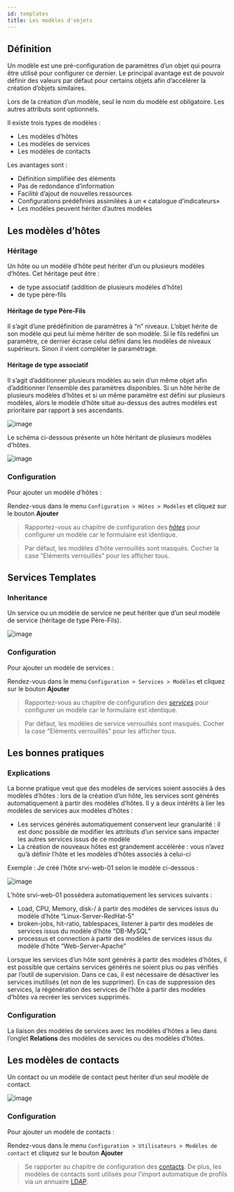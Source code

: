 ```yaml
---
id: templates
title: Les modèles d'objets
---
```


## Définition

Un modèle est une pré-configuration de paramètres d’un objet qui pourra être
utilisé pour configurer ce dernier. Le principal avantage est de pouvoir définir
des valeurs par défaut pour certains objets afin d’accélérer la création
d’objets similaires.

Lors de la création d’un modèle, seul le nom du modèle est obligatoire. Les
autres attributs sont optionnels.

Il existe trois types de modèles :

- Les modèles d’hôtes
- Les modèles de services
- Les modèles de contacts

Les avantages sont :

- Définition simplifiée des éléments
- Pas de redondance d’information
- Facilité d’ajout de nouvelles ressources
- Configurations prédéfinies assimilées à un « catalogue d’indicateurs»
- Les modèles peuvent hériter d’autres modèles

## Les modèles d’hôtes

### Héritage

Un hôte ou un modèle d’hôte peut hériter d’un ou plusieurs modèles d’hôtes. Cet
héritage peut être :

- de type associatif (addition de plusieurs modèles d’hôte)
- de type père-fils

#### Héritage de type Père-Fils

Il s’agit d’une prédéfinition de paramètres à “n” niveaux. L’objet hérite de son
modèle qui peut lui même hériter de son modèle. Si le fils redéfini un
paramètre, ce dernier écrase celui défini dans les modèles de niveaux
supérieurs. Sinon il vient compléter le paramétrage.

#### Héritage de type associatif

Il s’agit d’additionner plusieurs modèles au sein d’un même objet afin
d’additionner l’ensemble des paramètres disponibles. Si un hôte hérite de
plusieurs modèles d’hôtes et si un même paramètre est défini sur plusieurs
modèles, alors le modèle d’hôte situé au-dessus des autres modèles est
prioritaire par rapport à ses ascendants.

![image](../assets/configuration/09hostmodels.png)

Le schéma ci-dessous présente un hôte héritant de plusieurs modèles d’hôtes.

![image](../assets/configuration/09hostmodelsheritage.png)

### Configuration

Pour ajouter un modèle d’hôtes :

Rendez-vous dans le menu `Configuration > Hôtes > Modèles` et cliquez sur
le bouton **Ajouter**

> Rapportez-vous au chapitre de configuration des
> *[hôtes](basic-objects/hosts)* pour configurer un modèle car le
> formulaire est identique.

> Par défaut, les modèles d’hôte verrouillés sont masqués. Cocher la case
> “Eléments verrouillés” pour les afficher tous.

## Services Templates

### Inheritance

Un service ou un modèle de service ne peut hériter que d’un seul modèle de
service (héritage de type Père-Fils).

![image](../assets/configuration/09heritageservice.png)

### Configuration

Pour ajouter un modèle de services :

Rendez-vous dans le menu `Configuration > Services > Modèles` et cliquez
sur le bouton **Ajouter**

> Rapportez-vous au chapitre de configuration des
> *[services](basic-objects/services)* pour configurer un modèle car le
> formulaire est identique.

> Par défaut, les modèles de service verrouillés sont masqués. Cocher la case
> “Eléments verrouillés” pour les afficher tous.

## Les bonnes pratiques

### Explications

La bonne pratique veut que des modèles de services soient associés à des modèles
d’hôtes : lors de la création d’un hôte, les services sont générés
automatiquement à partir des modèles d’hôtes. Il y a deux intérêts à lier les
modèles de services aux modèles d’hôtes :

- Les services générés automatiquement conservent leur granularité : il est
donc possible de modifier les attributs d’un service sans impacter les
autres services issus de ce modèle
- La création de nouveaux hôtes est grandement accélérée : vous n’avez qu’à
définir l’hôte et les modèles d’hôtes associés à celui-ci

Exemple : Je créé l’hôte srvi-web-01 selon le modèle ci-dessous :

![image](../assets/configuration/09hostexemple.png)

L’hôte srvi-web-01 possèdera automatiquement les services suivants :

- Load, CPU, Memory, disk-/ à partir des modèles de services issus du modèle
d’hôte “Linux-Server-RedHat-5”
- broken-jobs, hit-ratio, tablespaces, listener à partir des modèles de
services issus du modèle d’hôte “DB-MySQL”
- processus et connection à partir des modèles de services issus du modèle
d’hôte “Web-Server-Apache”

Lorsque les services d’un hôte sont générés à partir des modèles d’hôtes, il est
possible que certains services générés ne soient plus ou pas vérifiés par
l’outil de supervision. Dans ce cas, il est nécessaire de désactiver les
services inutilisés (et non de les supprimer). En cas de suppression des
services, la régénération des services de l’hôte à partir des modèles d’hôtes va
recréer les services supprimés.

### Configuration

La liaison des modèles de services avec les modèles d’hôtes a lieu dans l’onglet
**Relations** des modèles de services ou des modèles d’hôtes.

## Les modèles de contacts

Un contact ou un modèle de contact peut hériter d’un seul modèle de contact.

![image](../assets/configuration/09contactmodel.png)

### Configuration

Pour ajouter un modèle de contacts :

Rendez-vous dans le menu `Configuration > Utilisateurs > Modèles de contact` et
cliquez sur le bouton **Ajouter**

> Se rapporter au chapitre de configuration des
> [contacts](basic-objects/contacts). De plus, les modèles de contacts
> sont utilisés pour l’import automatique de profils via un annuaire
> [LDAP](../administration/parameters/ldap).
